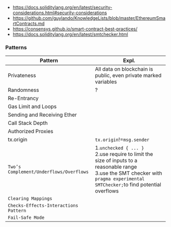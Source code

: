 - https://docs.soliditylang.org/en/latest/security-considerations.html#security-considerations
- https://github.com/guylando/KnowledgeLists/blob/master/EthereumSmartContracts.md
- https://consensys.github.io/smart-contract-best-practices/
- https://docs.soliditylang.org/en/latest/smtchecker.html
### Patterns
Pattern|Expl.
---|----
Privateness|All data on blockchain is public, even private marked variables
Randomness|?
Re-Entrancy|
Gas Limit and Loops|
Sending and Receiving Ether|
Call Stack Depth|
Authorized Proxies|
tx.origin|```tx.origin```!=```msg.sender```
```Two’s Complement/Underflows/Overflows```|1.```unchecked { ... }```<br>2.use require to limit the size of inputs to a reasonable range<br>3.use the SMT checker with ```pragma experimental SMTChecker;```to find potential overflows
```Clearing Mappings```|
```Checks-Effects-Interactions Pattern```|
```Fail-Safe Mode```|